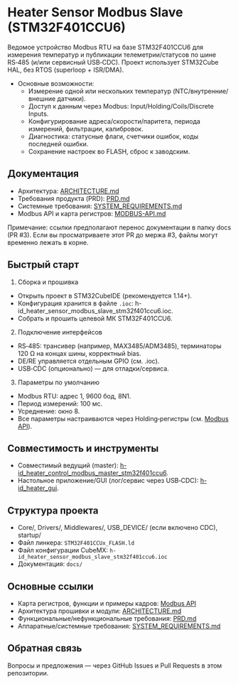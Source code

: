 # Heater Sensor Modbus Slave (STM32F401CCU6)

Ведомое устройство Modbus RTU на базе STM32F401CCU6 для измерения температур и публикации телеметрии/статусов по шине RS‑485 (и/или сервисный USB‑CDC). Проект использует STM32Cube HAL, без RTOS (superloop + ISR/DMA).

- Основные возможности:
  - Измерение одной или нескольких температур (NTC/внутренние/внешние датчики).
  - Доступ к данным через Modbus: Input/Holding/Coils/Discrete Inputs.
  - Конфигурирование адреса/скорости/паритета, периода измерений, фильтрации, калибровок.
  - Диагностика: статусные флаги, счетчики ошибок, коды последней ошибки.
  - Сохранение настроек во FLASH, сброс к заводским.

## Документация

- Архитектура: [ARCHITECTURE.md](docs/ARCHITECTURE.md)
- Требования продукта (PRD): [PRD.md](docs/PRD.md)
- Системные требования: [SYSTEM_REQUIREMENTS.md](docs/SYSTEM_REQUIREMENTS.md)
- Modbus API и карта регистров: [MODBUS-API.md](docs/MODBUS-API.md)

Примечание: ссылки предполагают перенос документации в папку docs (PR #3). Если вы просматриваете этот PR до мержа #3, файлы могут временно лежать в корне.

## Быстрый старт

1) Сборка и прошивка
- Открыть проект в STM32CubeIDE (рекомендуется 1.14+).
- Конфигурация хранится в файле `.ioc`: h-id_heater_sensor_modbus_slave_stm32f401ccu6.ioc.
- Собрать и прошить целевой МК STM32F401CCU6.

2) Подключение интерфейсов
- RS‑485: трансивер (например, MAX3485/ADM3485), терминаторы 120 Ω на концах шины, корректный bias.
- DE/RE управляется отдельным GPIO (см. .ioc).
- USB‑CDC (опционально) — для отладки/сервиса.

3) Параметры по умолчанию
- Modbus RTU: адрес 1, 9600 бод, 8N1.
- Период измерений: 100 мс.
- Усреднение: окно 8.
- Все параметры настраиваются через Holding‑регистры (см. [Modbus API](docs/MODBUS-API.md)).

## Совместимость и инструменты

- Совместимый ведущий (master): [h-id_heater_control_modbus_master_stm32f401ccu6](https://github.com/dobord/h-id_heater_control_modbus_master_stm32f401ccu6).
- Настольное приложение/GUI (лог/сервис через USB‑CDC): [h-id_heater_gui](https://github.com/dobord/h-id_heater_gui).

## Структура проекта

- Core/, Drivers/, Middlewares/, USB_DEVICE/ (если включено CDC), startup/
- Файл линкера: `STM32F401CCUx_FLASH.ld`
- Файл конфигурации CubeMX: `h-id_heater_sensor_modbus_slave_stm32f401ccu6.ioc`
- Документация: `docs/`

## Основные ссылки

- Карта регистров, функции и примеры кадров: [Modbus API](docs/MODBUS-API.md)
- Архитектура прошивки и модули: [ARCHITECTURE.md](docs/ARCHITECTURE.md)
- Функциональные/нефункциональные требования: [PRD.md](docs/PRD.md)
- Аппаратные/системные требования: [SYSTEM_REQUIREMENTS.md](docs/SYSTEM_REQUIREMENTS.md)

## Обратная связь

Вопросы и предложения — через GitHub Issues и Pull Requests в этом репозитории.